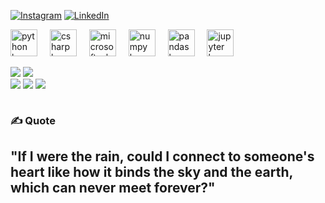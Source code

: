 
[![Instagram](https://img.shields.io/badge/Instagram-%23E4405F.svg?logo=Instagram&logoColor=white)](https://www.instagram.com/nurullahcoskuun/) [![LinkedIn](https://img.shields.io/badge/LinkedIn-%230077B5.svg?logo=linkedin&logoColor=white)](https://www.linkedin.com/in/nurullah-coskun-6b4a49279/)

<div align="left">
  <img src="https://cdn.jsdelivr.net/gh/devicons/devicon/icons/python/python-original.svg" height="43" alt="python logo" />
  <img width="12" />
  <img src="https://cdn.jsdelivr.net/gh/devicons/devicon/icons/csharp/csharp-original.svg" height="43" alt="csharp logo" />
  <img width="12" />
  <img src="https://cdn.jsdelivr.net/gh/devicons/devicon/icons/microsoftsqlserver/microsoftsqlserver-plain.svg" height="43" alt="microsoftsqlserver logo" />
  <img width="12" />
  <img src="https://cdn.jsdelivr.net/gh/devicons/devicon/icons/numpy/numpy-original.svg" height="43" alt="numpy logo" />
  <img width="12" />
  <img src="https://cdn.jsdelivr.net/gh/devicons/devicon/icons/pandas/pandas-original.svg" height="43" alt="pandas logo" />
  <img width="12" />
  <img src="https://cdn.jsdelivr.net/gh/devicons/devicon/icons/jupyter/jupyter-original.svg" height="43" alt="jupyter logo" />
  <img width="12" />
</div>
<div align="left">
  <div style="display: flex; align-items: center;">
   
   ![](https://github-readme-stats.vercel.app/api?username=AsNott2000&theme=ambient_gradient&hide_border=false&include_all_commits=false&count_private=false)
   ![](https://github-readme-streak-stats.herokuapp.com/?user=AsNott2000&theme=ambient_gradient&hide_border=false)<br/>
   ![](https://github-contributor-stats.vercel.app/api?username=AsNott2000&limit=5&theme=dark&combine_all_yearly_contributions=true)
   ![](https://github-readme-stats.vercel.app/api/top-langs/?username=AsNott2000&theme=ambient_gradient&hide_border=false&include_all_commits=false&count_private=false&layout=compact)
   ![](https://github-profile-trophy.vercel.app/?username=AsNott2000&theme=radical&no-frame=false&no-bg=true&margin-w=4)
  </div>
</div>

### ✍️ Quote
<h2>"If I were the rain, could I connect to someone's heart like how it binds the sky and the earth, which can never meet forever?"</h2>



<!-- Proudly created with GPRM ( https://gprm.itsvg.in ) -->
